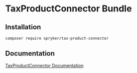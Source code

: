 # TaxProductConnector Bundle

## Installation

```
composer require spryker/tax-product-connector
```

## Documentation

[TaxProductConnector Documentation](http://spryker.github.io/core/bundles/tax-product-connector)
